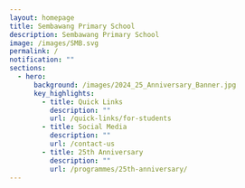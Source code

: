 ```yaml
---
layout: homepage
title: Sembawang Primary School
description: Sembawang Primary School
image: /images/SMB.svg
permalink: /
notification: ""
sections:
  - hero:
      background: /images/2024_25_Anniversary_Banner.jpg
      key_highlights:
        - title: Quick Links
          description: ""
          url: /quick-links/for-students
        - title: Social Media
          description: ""
          url: /contact-us
        - title: 25th Anniversary
          description: ""
          url: /programmes/25th-anniversary/
---
```

